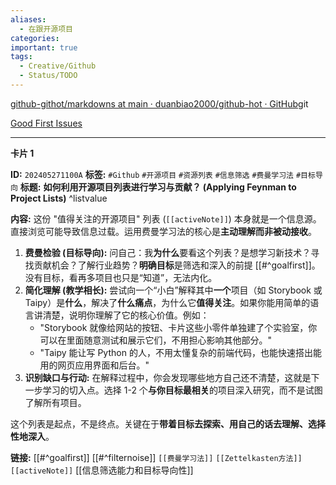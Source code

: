 ```yaml
---
aliases:
  - 在跟开源项目
categories: 
important: true
tags:
  - Creative/Github
  - Status/TODO
---
```


[github-githot/markdowns at main · duanbiao2000/github-hot · GitHub](https://github.com/duanbiao2000/github-hot/tree/main/markdowns)git

[Good First Issues](https://goodfirstissues.com/)

---

**卡片 1**

**ID:** `202405271100A`
**标签:** `#Github` `#开源项目` `#资源列表` `#信息筛选` `#费曼学习法` `#目标导向`
**标题:** **如何利用开源项目列表进行学习与贡献？ (Applying Feynman to Project Lists)** ^listvalue

**内容:**
这份 "值得关注的开源项目" 列表 (`[[activeNote]]`) 本身就是一个信息源。直接浏览可能导致信息过载。运用费曼学习法的核心是**主动理解而非被动接收**。

1.  **费曼检验 (目标导向):** 问自己：我**为什么**要看这个列表？是想学习新技术？寻找贡献机会？了解行业趋势？**明确目标**是筛选和深入的前提 [[#^goalfirst]]。没有目标，看再多项目也只是“知道”，无法内化。
2.  **简化理解 (教学相长):** 尝试向一个“小白”解释其中**一个**项目（如 Storybook 或 Taipy）是**什么**，解决了**什么痛点**，为什么它**值得关注**。如果你能用简单的语言讲清楚，说明你理解了它的核心价值。例如：
    *   "Storybook 就像给网站的按钮、卡片这些小零件单独建了个实验室，你可以在里面随意测试和展示它们，不用担心影响其他部分。"
    *   "Taipy 能让写 Python 的人，不用太懂复杂的前端代码，也能快速搭出能用的网页应用界面和后台。"
3.  **识别缺口与行动:** 在解释过程中，你会发现哪些地方自己还不清楚，这就是下一步学习的切入点。选择 1-2 个**与你目标最相关**的项目深入研究，而不是试图了解所有项目。

这个列表是起点，不是终点。关键在于**带着目标去探索、用自己的话去理解、选择性地深入**。

**链接:** [[#^goalfirst]] [[#^filternoise]] `[[费曼学习法]]` `[[Zettelkasten方法]]` `[[activeNote]]` [[信息筛选能力和目标导向性]]
